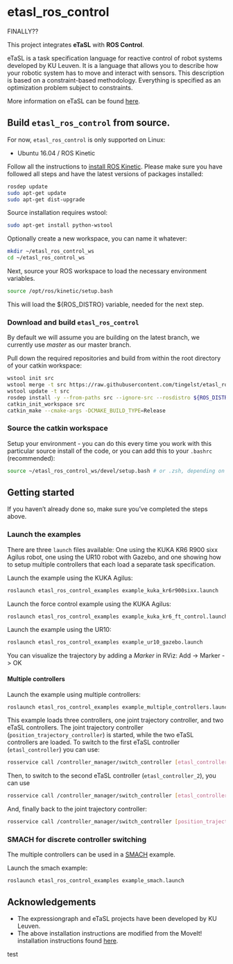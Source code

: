 # etasl_ros_control

FINALLY??

This project integrates **eTaSL** with **ROS Control**.

eTaSL is a task specification language for reactive control of robot systems developed by KU Leuven. It is a language that allows you to describe how your robotic system has to move and interact with sensors. This description is based on a constraint-based methodology. Everything is specified as an optimization problem subject to constraints.

More information on eTaSL can be found [here](https://rob-expressiongraphs.pages.mech.kuleuven.be/expressiongraph_doc/intro.html).


## Build `etasl_ros_control` from source.

For now, `etasl_ros_control` is only supported on Linux:
- Ubuntu 16.04 / ROS Kinetic

Follow all the instructions to [install ROS Kinetic](http://wiki.ros.org/kinetic/Installation/Ubuntu). Please make sure you have followed all steps and have the latest versions of packages installed:
```bash 
rosdep update
sudo apt-get update
sudo apt-get dist-upgrade
```
Source installation requires wstool:
```bash 
sudo apt-get install python-wstool
```
Optionally create a new workspace, you can name it whatever:
```bash
mkdir ~/etasl_ros_control_ws
cd ~/etasl_ros_control_ws
```
Next, source your ROS workspace to load the necessary environment variables.
```bash
source /opt/ros/kinetic/setup.bash
```
This will load the ${ROS_DISTRO} variable, needed for the next step.

### Download and build `etasl_ros_control`
By default we will assume you are building on the latest branch, we currently use *master* as our master branch. 

Pull down the required repositories and build from within the root directory of your catkin workspace:
```bash
wstool init src
wstool merge -t src https://raw.githubusercontent.com/tingelst/etasl_ros_control/master/etasl_ros_control.rosinstall
wstool update -t src
rosdep install -y --from-paths src --ignore-src --rosdistro ${ROS_DISTRO}
catkin_init_workspace src
catkin_make --cmake-args -DCMAKE_BUILD_TYPE=Release
```

### Source the catkin workspace
Setup your environment - you can do this every time you work with this particular source install of the code, or you can add this to your `.bashrc` (recommended):
```bash
source ~/etasl_ros_control_ws/devel/setup.bash # or .zsh, depending on your shell
```

## Getting started

If you haven’t already done so, make sure you’ve completed the steps above.

### Launch the examples

There are three `launch` files available: One using the KUKA KR6 R900 sixx Agilus robot, one using the UR10 robot with Gazebo, and one showing how to setup multiple controllers that each load a separate task specification.

Launch the example using the KUKA Agilus:
```bash
roslaunch etasl_ros_control_examples example_kuka_kr6r900sixx.launch
```
Launch the force control example using the KUKA Agilus:
```bash
roslaunch etasl_ros_control_examples example_kuka_kr6_ft_control.launch
```

Launch the example using the UR10:
```bash
roslaunch etasl_ros_control_examples example_ur10_gazebo.launch
```

You can visualize the trajectory by adding a *Marker* in RViz: Add -> Marker -> OK

#### Multiple controllers

Launch the example using multiple controllers:
```bash 
roslaunch etasl_ros_control_examples example_multiple_controllers.launch
```
This example loads three controllers, one joint trajectory controller, and two eTaSL controllers. The joint trajectory controller (`position_trajectory_controller`) is started, while the two eTaSL controllers are loaded. To switch to the first eTaSL controller (`etasl_controller`) you can use:
```bash
rosservice call /controller_manager/switch_controller [etasl_controller] [position_trajectory_controller] 2
```
Then, to switch to the second eTaSL controller (`etasl_controller_2`), you can use 
```bash
rosservice call /controller_manager/switch_controller [etasl_controller_2] [etasl_controller] 2
```
And, finally back to the joint trajectory controller:
```bash
rosservice call /controller_manager/switch_controller [position_trajectory_controller] [etasl_controller_2] 2
```

### SMACH for discrete controller switching
The multiple controllers can be used in a [SMACH](https://wiki.ros.org/smach) example. 

Launch the smach example:
```
roslaunch etasl_ros_control_examples example_smach.launch
```

## Acknowledgements

- The expressiongraph and eTaSL projects have been developed by KU Leuven.
- The above installation instructions are modified from the MoveIt! installation instructions found [here](https://moveit.ros.org/install/source/).

test
